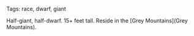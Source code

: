 Tags: race, dwarf, giant

Half-giant, half-dwarf. 15+ feet tall. Reside in the [Grey Mountains](Grey Mountains). 
